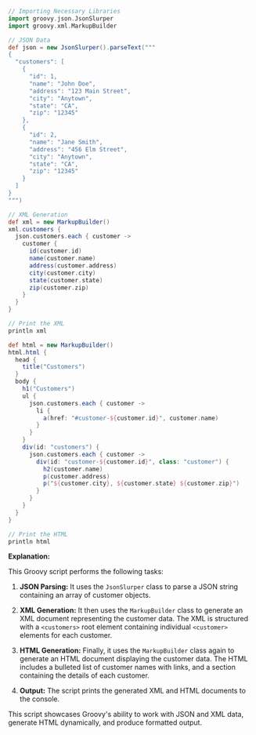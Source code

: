 ```groovy
// Importing Necessary Libraries
import groovy.json.JsonSlurper
import groovy.xml.MarkupBuilder

// JSON Data
def json = new JsonSlurper().parseText("""
{
  "customers": [
    {
      "id": 1,
      "name": "John Doe",
      "address": "123 Main Street",
      "city": "Anytown",
      "state": "CA",
      "zip": "12345"
    },
    {
      "id": 2,
      "name": "Jane Smith",
      "address": "456 Elm Street",
      "city": "Anytown",
      "state": "CA",
      "zip": "12345"
    }
  ]
}
""")

// XML Generation
def xml = new MarkupBuilder()
xml.customers {
  json.customers.each { customer ->
    customer {
      id(customer.id)
      name(customer.name)
      address(customer.address)
      city(customer.city)
      state(customer.state)
      zip(customer.zip)
    }
  }
}

// Print the XML
println xml

def html = new MarkupBuilder()
html.html {
  head {
    title("Customers")
  }
  body {
    h1("Customers")
    ul {
      json.customers.each { customer ->
        li {
          a(href: "#customer-${customer.id}", customer.name)
        }
      }
    }
    div(id: "customers") {
      json.customers.each { customer ->
        div(id: "customer-${customer.id}", class: "customer") {
          h2(customer.name)
          p(customer.address)
          p("${customer.city}, ${customer.state} ${customer.zip}")
        }
      }
    }
  }
}

// Print the HTML
println html

```

**Explanation:**

This Groovy script performs the following tasks:

1. **JSON Parsing:** It uses the `JsonSlurper` class to parse a JSON string containing an array of customer objects.

2. **XML Generation:** It then uses the `MarkupBuilder` class to generate an XML document representing the customer data. The XML is structured with a `<customers>` root element containing individual `<customer>` elements for each customer.

3. **HTML Generation:** Finally, it uses the `MarkupBuilder` class again to generate an HTML document displaying the customer data. The HTML includes a bulleted list of customer names with links, and a section containing the details of each customer.

4. **Output:** The script prints the generated XML and HTML documents to the console.

This script showcases Groovy's ability to work with JSON and XML data, generate HTML dynamically, and produce formatted output.